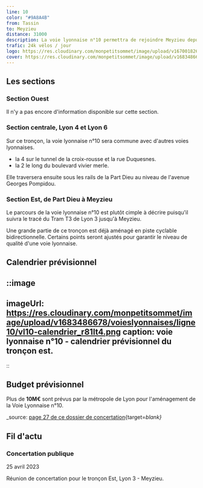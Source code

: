 ```yaml
---
line: 10
color: "#9A8A4B"
from: Tassin
to: Meyzieu
distance: 31000
description: La voie lyonnaise n°10 permettra de rejoindre Meyzieu depuis Marcy-L'Étoile en passant par Charbonnières-les-Bains, Tassin-la-Demi-Lune, Lyon 5, Lyon 4, Lyon 6, Villeurbanne et Décines-Charpieu. Il s'agira donc d'un itinéraire cyclable qui permettra de traverser la métropole de Lyon sur un axe Est-Ouest sur plus de 30km.
trafic: 24k vélos / jour
logo: https://res.cloudinary.com/monpetitsommet/image/upload/v1670018264/voieslyonnaises/ligne10/cover-vl10_kwsoup.png
cover: https://res.cloudinary.com/monpetitsommet/image/upload/v1683486680/voieslyonnaises/ligne10/vl10-meyzieu_g5nusy.png
---
```


## Les sections

### Section Ouest
Il n'y a pas encore d'information disponible sur cette section.

### Section centrale, Lyon 4 et Lyon 6
Sur ce tronçon, la voie lyonnaise n°10 sera commune avec d'autres voies lyonnaises.

- la 4 sur le tunnel de la croix-rousse et la rue Duquesnes.
- la 2 le long du boulevard vivier merle.

Elle traversera ensuite sous les rails de la Part Dieu au niveau de l'avenue Georges Pompidou.

### Section Est, de Part Dieu à Meyzieu
Le parcours de la voie lyonnaise n°10 est plutôt cimple à décrire puisqu'il suivra le tracé du Tram T3 de Lyon 3 jusqu'à Meyzieu.

Une grande partie de ce tronçon est déjà aménagé en piste cyclable bidirectionnelle. Certains points seront ajustés pour garantir le niveau de qualité d'une voie lyonnaise.

## Calendrier prévisionnel

::image
---
imageUrl: https://res.cloudinary.com/monpetitsommet/image/upload/v1683486678/voieslyonnaises/ligne10/vl10-calendrier_r81lt4.png
caption: voie lyonnaise n°10 - calendrier prévisionnel du tronçon est.
---
::

## Budget prévisionnel

Plus de **10M€** sont prévus par la métropole de Lyon pour l'aménagement de la Voie Lyonnaise n°10.

_source: [page 27 de ce dossier de concertation](https://jeparticipe.grandlyon.com/media/default/0001/01/0d412b496818cea0a801e3f6455861d2beb77d39.pdf){target=_blank}_

## Fil d'actu

### Concertation publique
25 avril 2023

Réunion de concertation pour le tronçon Est, Lyon 3 - Meyzieu.